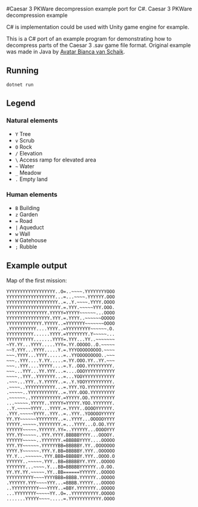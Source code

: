 #Caesar 3 PKWare decompression example port for C#.
Caesar 3 PKWare decompression example

C# is implementation could be used with Unity game engine for example.

This is a C# port of an example program for demonstrating how to decompress parts of the Caesar 3 .sav game file format.
Original example was made in Java by [Avatar Bianca van Schaik](https://github.com/bvschaik).

## Running

`dotnet run`

## Legend

### Natural elements
- `Y` Tree
- `v` Scrub
- `O` Rock
- `/` Elevation
- `\` Access ramp for elevated area
- `~` Water
- `_` Meadow
- `.` Empty land

### Human elements
- `B` Building
- `z` Garden
- `=` Road
- `|` Aqueduct
- `w` Wall
- `W` Gatehouse
- `;` Rubble

## Example output

Map of the first mission:

    YYYYYYYYYYYYYYYYYY..O=..~~~~.YYYYYYYYOOO
    YYYYYYYYYYYYYYYYYY...=...~~~~.YYYYYY.OOO
    YYYYYYYYYYYYYYYYYYY..=..Y.~~~~.YYYY.OOOO
    YYYYYYYYYYYYYYYYYYYY.=.YYY.~~~~~YYY.OOO.
    YYYYYYYYYYYYYYY.YYYYY=YYYYY~~~~~~...OOOO
    YYYYYYYYYYYYYYYY.YYY.=.YYYY..~~~~~~OOOOO
    YYYYYYYYYYYYY.YYYYY..=YYYYYYY~~~~~~~OOOO
    .YYYYYYYYYY....YYYY..=YYYYYYYYY~~~~~~.O.
    YYYYYYYYYY......YYYY.=YYYYYYYY.Y~~~~~...
    YYYYYYYYYY.......YYYY=.YYY...YY..~~~~~~~
    ~YY.YY...YYYY.....YYY=.YY.OOOOO..O.~~~~~
    ~~Y.YYY...YYYY.....Y.=.YYYOOOOOOOOO.~~~~
    ~~~.YYYY...YYYY......=..YYOOOOOOOOO..~~~
    ~~~..YYY....Y.YY.....=.YY.OOO.YY..YY.~~~
    ~~~..YYY....YYYYY....=.Y..OOO.YYYYYYYYY.
    ~~~...YYY...YY.YYY...=....OOOYYYYYYYYYYY
    ~~~~..YYY..YYYYYYY...=...YOOYYYYYYYYYYYY
    .~~~...YYY..Y.YYYYY..=..Y.YOOYYYYYYYYYY.
    .~~~~..YYYYYYYYYYY...=.YYY.YO.YYYYYYYYYY
    .~~~~~..YYYYYYYYYYY..=.YYY.OOO.YYYYYYYYY
    .~~~~~~..YYYYYYYYYYY.=YYYYY.OO.YYYYYYYYY
    ...~~~~~.YYYYY..YYYYY=YYYYY.YOO.YYYYYYY.
    ..Y.~~~~~YYYY...YYYY.=.YYYY..OOOOYYYYYY.
    .YYY.~~~~~YYYY..YYY..=..YYY..YOOOOOYYYYY
    YY.YY~~~~~~YYYYYYYY..=..YYYY...OOOOOYYYY
    YYYYY.~~~~~.YYYYYYYY.=...YYYY...O.OO.YYY
    YYYYYY~~~~~.YYYYYY.YY=..YYYYYY...OOOOYYY
    YYY.YY~~~~~..YYY.YYYY.BBBBBYYYY...OOOOY.
    YYYYYY~~~~~..YYYYYYY.=BBBBBYYYY....OOOOO
    YYY.YY~~~~~~.YYYYYYBB=BBBBBY.YY..OOOOOOO
    YYYY.Y~~~~~~.YYY.Y.BB=BBBBBY.YYY..OOOOOO
    YY.Y...~~~~~~.YYY.BBB=BBBBBY.YYY..OOOO.O
    YYYYYY..~~~~~.YYY..BB=BBBBBYY.YYY..OOOOO
    YYYYYYY...~~~~.Y...BB=BBBBBYYYYYY..O.OO.
    YY.YY.YY.~~~~~.YY..BB======YYYYYY..OOOOO
    YYYYYYYYYY~~~~YYYYBBB=BBBB.YYYYYY..OOOOO
    .YYYYYY.YYY~~~~YYY...=BBBB.YYYYY...OOOOO
    ..YYYYYYYYYY~~~YYYY..=BBY.YYYYYYY..OOOOO
    ...YYYYYYYY~~~~~YY..O=..YYYYYYYYYY.OOOOO
    .......YYYYY~~~~.....=.YYYYYYYYYYYY.OOOO

